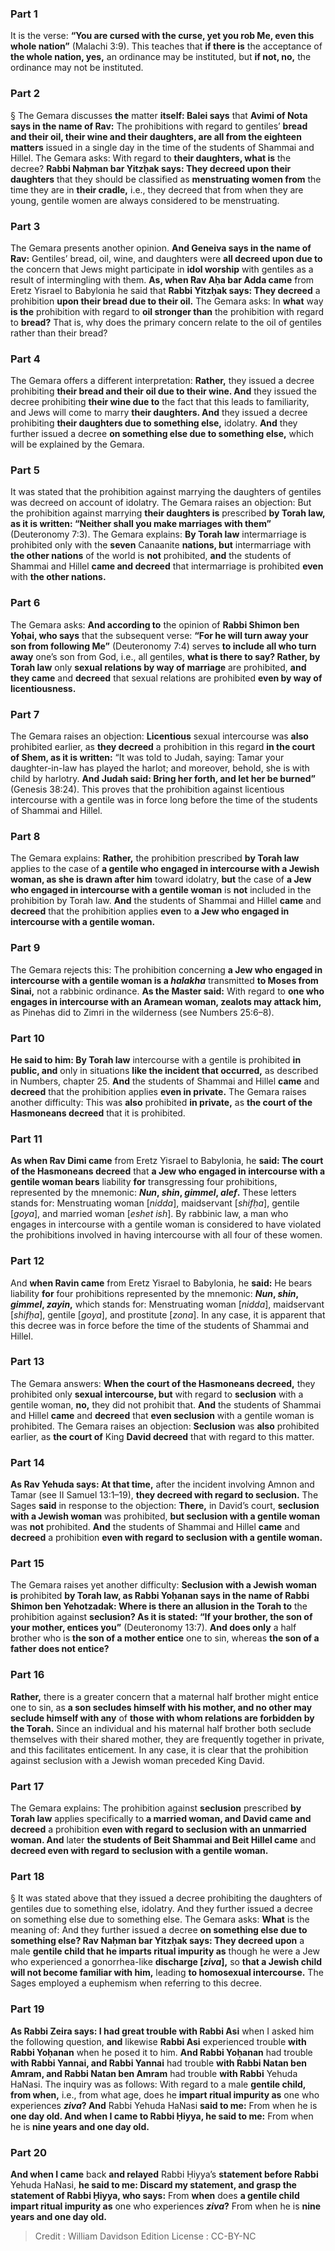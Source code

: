 
### Part 1
It is the verse: <b>“You are cursed with the curse, yet you rob Me, even this whole nation”</b> (Malachi 3:9). This teaches that <b>if there is</b> the acceptance of <b>the whole nation, yes,</b> an ordinance may be instituted, but <b>if not, no,</b> the ordinance may not be instituted.

### Part 2
§ The Gemara discusses <b>the</b> matter <b>itself: Balei says</b> that <b>Avimi of Nota says in the name of Rav:</b> The prohibitions with regard to gentiles’ <b>bread and their oil, their wine and their daughters, are all from the eighteen matters</b> issued in a single day in the time of the students of Shammai and Hillel. The Gemara asks: With regard to <b>their daughters, what is</b> the decree? <b>Rabbi Naḥman bar Yitzḥak says: They decreed upon their daughters</b> that they should be classified as <b>menstruating women from</b> the time they are in <b>their cradle,</b> i.e., they decreed that from when they are young, gentile women are always considered to be menstruating.

### Part 3
The Gemara presents another opinion. <b>And Geneiva says in the name of Rav:</b> Gentiles’ bread, oil, wine, and daughters were <b>all decreed upon due to</b> the concern that Jews might participate in <b>idol worship</b> with gentiles as a result of intermingling with them. <b>As, when Rav Aḥa bar Adda came</b> from Eretz Yisrael to Babylonia he said that <b>Rabbi Yitzḥak says: They decreed</b> a prohibition <b>upon their bread due to their oil.</b> The Gemara asks: In <b>what</b> way <b>is the</b> prohibition with regard to <b>oil stronger than</b> the prohibition with regard to <b>bread?</b> That is, why does the primary concern relate to the oil of gentiles rather than their bread?

### Part 4
The Gemara offers a different interpretation: <b>Rather,</b> they issued a decree prohibiting <b>their bread and their oil due to their wine. And</b> they issued the decree prohibiting <b>their wine due to</b> the fact that this leads to familiarity, and Jews will come to marry <b>their daughters. And</b> they issued a decree prohibiting <b>their daughters due to something else,</b> idolatry. <b>And</b> they further issued a decree <b>on something else due to something else,</b> which will be explained by the Gemara.

### Part 5
It was stated that the prohibition against marrying the daughters of gentiles was decreed on account of idolatry. The Gemara raises an objection: But the prohibition against marrying <b>their daughters is</b> prescribed <b>by Torah law, as it is written: “Neither shall you make marriages with them”</b> (Deuteronomy 7:3). The Gemara explains: <b>By Torah law</b> intermarriage is prohibited only with the <b>seven</b> Canaanite <b>nations, but</b> intermarriage with <b>the other nations</b> of the world is <b>not</b> prohibited, <b>and</b> the students of Shammai and Hillel <b>came and decreed</b> that intermarriage is prohibited <b>even</b> with <b>the other nations.</b>

### Part 6
The Gemara asks: <b>And according to</b> the opinion of <b>Rabbi Shimon ben Yoḥai, who says</b> that the subsequent verse: <b>“For he will turn away your son from following Me”</b> (Deuteronomy 7:4) serves <b>to include all who turn away</b> one’s son from God, i.e., all gentiles, <b>what is there to say? Rather, by Torah law</b> only <b>sexual relations by way of marriage</b> are prohibited, <b>and they came</b> and <b>decreed</b> that sexual relations are prohibited <b>even by way of licentiousness.</b>

### Part 7
The Gemara raises an objection: <b>Licentious</b> sexual intercourse was <b>also</b> prohibited earlier, as <b>they decreed</b> a prohibition in this regard <b>in the court of Shem, as it is written:</b> “It was told to Judah, saying: Tamar your daughter-in-law has played the harlot; and moreover, behold, she is with child by harlotry. <b>And Judah said: Bring her forth, and let her be burned”</b> (Genesis 38:24). This proves that the prohibition against licentious intercourse with a gentile was in force long before the time of the students of Shammai and Hillel.

### Part 8
The Gemara explains: <b>Rather,</b> the prohibition prescribed <b>by Torah law</b> applies to the case of <b>a gentile who engaged in intercourse with a Jewish woman, as she is drawn after him</b> toward idolatry, <b>but</b> the case of <b>a Jew who engaged in intercourse with a gentile woman</b> is <b>not</b> included in the prohibition by Torah law. <b>And</b> the students of Shammai and Hillel <b>came</b> and <b>decreed</b> that the prohibition applies <b>even</b> to <b>a Jew who engaged in intercourse with a gentile woman.</b>

### Part 9
The Gemara rejects this: The prohibition concerning <b>a Jew who engaged in intercourse with a gentile woman is a <i>halakha</i></b> transmitted <b>to Moses from Sinai,</b> not a rabbinic ordinance. <b>As the Master said:</b> With regard to <b>one who engages in intercourse with an Aramean woman, zealots may attack him,</b> as Pinehas did to Zimri in the wilderness (see Numbers 25:6–8).

### Part 10
<b>He said to him: By Torah law</b> intercourse with a gentile is prohibited <b>in public, and</b> only in situations <b>like the incident that occurred,</b> as described in Numbers, chapter 25. <b>And</b> the students of Shammai and Hillel <b>came</b> and <b>decreed</b> that the prohibition applies <b>even in private.</b> The Gemara raises another difficulty: This was <b>also</b> prohibited <b>in private,</b> as <b>the court of the Hasmoneans decreed</b> that it is prohibited.

### Part 11
<b>As when Rav Dimi came</b> from Eretz Yisrael to Babylonia, he <b>said: The court of the Hasmoneans decreed</b> that <b>a Jew who engaged in intercourse with a gentile woman bears</b> liability <b>for</b> transgressing four prohibitions, represented by the mnemonic: <b><i>Nun</i>, <i>shin</i>, <i>gimmel</i>, <i>alef</i>.</b> These letters stands for: Menstruating woman [<i>nidda</i>], maidservant [<i>shifḥa</i>], gentile [<i>goya</i>], and married woman [<i>eshet ish</i>]. By rabbinic law, a man who engages in intercourse with a gentile woman is considered to have violated the prohibitions involved in having intercourse with all four of these women.

### Part 12
And <b>when Ravin came</b> from Eretz Yisrael to Babylonia, he <b>said:</b> He bears liability <b>for</b> four prohibitions represented by the mnemonic: <b><i>Nun</i>, <i>shin</i>, <i>gimmel</i>, <i>zayin</i>,</b> which stands for: Menstruating woman [<i>nidda</i>], maidservant [<i>shifḥa</i>], gentile [<i>goya</i>], and prostitute [<i>zona</i>]. In any case, it is apparent that this decree was in force before the time of the students of Shammai and Hillel.

### Part 13
The Gemara answers: <b>When the court of the Hasmoneans decreed,</b> they prohibited only <b>sexual intercourse, but</b> with regard to <b>seclusion</b> with a gentile woman, <b>no,</b> they did not prohibit that. <b>And</b> the students of Shammai and Hillel <b>came</b> and <b>decreed</b> that <b>even seclusion</b> with a gentile woman is prohibited. The Gemara raises an objection: <b>Seclusion</b> was <b>also</b> prohibited earlier, as <b>the court of</b> King <b>David decreed</b> that with regard to this matter.

### Part 14
<b>As Rav Yehuda says: At that time,</b> after the incident involving Amnon and Tamar (see II Samuel 13:1–19), <b>they decreed with regard to seclusion.</b> The Sages <b>said</b> in response to the objection: <b>There,</b> in David’s court, <b>seclusion with a Jewish woman</b> was prohibited, <b>but seclusion with a gentile woman</b> was <b>not</b> prohibited. <b>And</b> the students of Shammai and Hillel <b>came</b> and <b>decreed</b> a prohibition <b>even with regard to seclusion with a gentile woman.</b>

### Part 15
The Gemara raises yet another difficulty: <b>Seclusion with a Jewish woman is</b> prohibited <b>by Torah law, as Rabbi Yoḥanan says in the name of Rabbi Shimon ben Yehotzadak: Where is there an allusion in the Torah to</b> the prohibition against <b>seclusion? As it is stated: “If your brother, the son of your mother, entices you”</b> (Deuteronomy 13:7). <b>And does only</b> a half brother who is <b>the son of a mother entice</b> one to sin, whereas <b>the son of a father does not entice?</b>

### Part 16
<b>Rather,</b> there is a greater concern that a maternal half brother might entice one to sin, as <b>a son secludes himself with his mother, and no other may seclude himself with any</b> of <b>those with whom relations are forbidden by the Torah.</b> Since an individual and his maternal half brother both seclude themselves with their shared mother, they are frequently together in private, and this facilitates enticement. In any case, it is clear that the prohibition against seclusion with a Jewish woman preceded King David.

### Part 17
The Gemara explains: The prohibition against <b>seclusion</b> prescribed <b>by Torah law</b> applies specifically to <b>a married woman, and David came and decreed</b> a prohibition <b>even with regard to seclusion with an unmarried woman. And</b> later <b>the students of Beit Shammai and Beit Hillel came</b> and <b>decreed even with regard to seclusion with a gentile woman.</b>

### Part 18
§ It was stated above that they issued a decree prohibiting the daughters of gentiles due to something else, idolatry. And they further issued a decree on something else due to something else. The Gemara asks: <b>What</b> is the meaning of: And they further issued a decree <b>on something else due to something else? Rav Naḥman bar Yitzḥak says: They decreed upon</b> a male <b>gentile child that he imparts ritual impurity as</b> though he were a Jew who experienced a gonorrhea-like <b>discharge [<i>ziva</i>],</b> so <b>that a Jewish child will not become familiar with him,</b> leading <b>to homosexual intercourse.</b> The Sages employed a euphemism when referring to this decree.

### Part 19
<b>As Rabbi Zeira says: I had great trouble with Rabbi Asi</b> when I asked him the following question, <b>and</b> likewise <b>Rabbi Asi</b> experienced trouble <b>with Rabbi Yoḥanan</b> when he posed it to him. <b>And Rabbi Yoḥanan</b> had trouble <b>with Rabbi Yannai, and Rabbi Yannai</b> had trouble <b>with Rabbi Natan ben Amram, and Rabbi Natan ben Amram</b> had trouble <b>with Rabbi</b> Yehuda HaNasi. The inquiry was as follows: With regard to a male <b>gentile child, from when,</b> i.e., from what age, does he <b>impart ritual impurity as</b> one who experiences <b><i>ziva</i>? And</b> Rabbi Yehuda HaNasi <b>said to me:</b> From when he is <b>one day old. And when I came to Rabbi Ḥiyya, he said to me:</b> From when he is <b>nine years and one day old.</b>

### Part 20
<b>And when I came</b> back <b>and relayed</b> Rabbi Ḥiyya’s <b>statement before Rabbi</b> Yehuda HaNasi, <b>he said to me: Discard my statement, and grasp the statement of Rabbi Ḥiyya, who says:</b> From <b>when</b> does <b>a gentile child impart ritual impurity as</b> one who experiences <b><i>ziva</i>?</b> From when he is <b>nine years and one day old.</b>

>Credit : William Davidson Edition
>License : CC-BY-NC